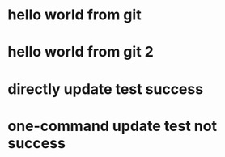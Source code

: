 # hello world from git
# hello world from git 2
# directly update test success
# one-command update test not success